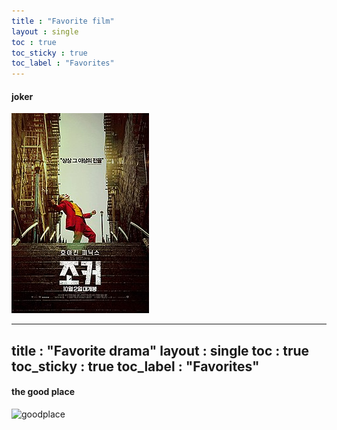 ```yaml
---
title : "Favorite film"
layout : single
toc : true
toc_sticky : true
toc_label : "Favorites"
---
```

#### joker
![joker](/assets/images/joker.jpg)

---
title : "Favorite drama"
layout : single
toc : true
toc_sticky : true
toc_label : "Favorites"
---
#### the good place
![goodplace][good]

[good]: https://m.media-amazon.com/images/M/MV5BYmMxNjM0NmItNGU1Mi00OGMwLTkzMzctZmE3YjU1ZDE4NmFjXkEyXkFqcGdeQXVyODUxOTU0OTg@._V1_UY1200_CR90,0,630,1200_AL_.jpg
